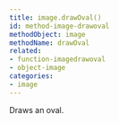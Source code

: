 ```yaml
---
title: image.drawOval()
id: method-image-drawoval
methodObject: image
methodName: drawOval
related:
- function-imagedrawoval
- object-image
categories:
- image
---
```


Draws an oval.
